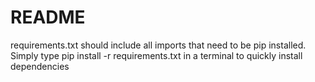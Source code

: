 # README 

requirements.txt should include all imports that need to be pip installed. Simply type pip install -r requirements.txt in a terminal to quickly install dependencies 
